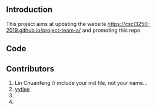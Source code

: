 ## Introduction
This project aims at updating the website https://csci3250-2019.github.io/project-team-a/ and promoting this repo

## Code


## Contributors
1. Lin Chuanfeng  // include your md file, not your name...
2. [yytlee](https://github.com/csci3250-2019/project-team-a/blob/master/_stu/1155110177.md)
3.
4.
